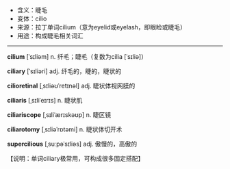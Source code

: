 - <span class="definition">含义：睫毛</span>
- <span class="definition">变体：cilio</span>
- <span class="definition">来源：拉丁单词cilium（意为eyelid或eyelash，即眼睑或睫毛）</span>
- <span class="definition">用途：构成睫毛相关词汇</span>


---


<span class="vocabulary">**cilium**</span> [ˈsɪliəm] n. 纤毛；睫毛（复数为cilia [ˈsɪliə]）

<span class="vocabulary">**ciliary**</span> [ˈsɪliəri] adj. 纤毛的，睫的，睫状的

<span class="vocabulary">**cilioretinal**</span> [ˌsɪliəʊˈretɪnəl] adj. 睫状体视网膜的

<span class="vocabulary">**ciliaris**</span> [ˌsɪliˈeɪrɪs] n. 睫状肌

<span class="vocabulary">**ciliariscope**</span> [ˌsɪliˈærɪskəʊp] n. 睫区镜

<span class="vocabulary">**ciliarotomy**</span> [ˌsɪliəˈrɒtəmi] n. 睫状体切开术

<span class="vocabulary">**supercilious**</span> [ˌsuːpəˈsɪliəs] adj. 傲慢的，高傲的

【说明：单词ciliary极常用，可构成很多固定搭配】
